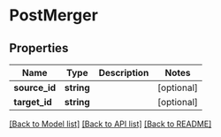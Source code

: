 # PostMerger

## Properties
Name | Type | Description | Notes
------------ | ------------- | ------------- | -------------
**source_id** | **string** |  | [optional] 
**target_id** | **string** |  | [optional] 

[[Back to Model list]](../README.md#documentation-for-models) [[Back to API list]](../README.md#documentation-for-api-endpoints) [[Back to README]](../README.md)


